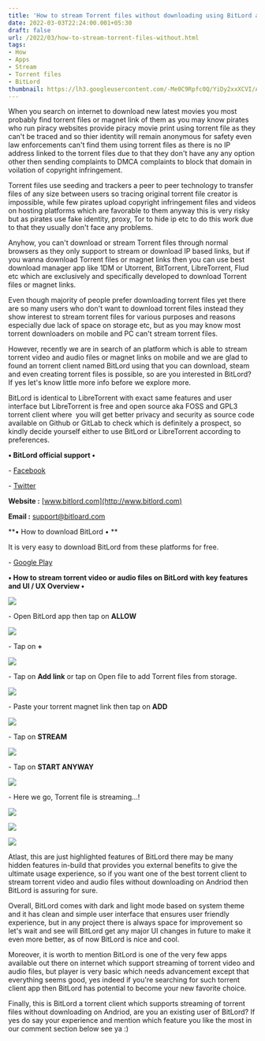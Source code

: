 ```yaml
---
title: 'How to stream Torrent files without downloading using BitLord app.'
date: 2022-03-03T22:24:00.001+05:30
draft: false
url: /2022/03/how-to-stream-torrent-files-without.html
tags: 
- How
- Apps
- Stream
- Torrent files
- BitLord
thumbnail: https://lh3.googleusercontent.com/-Me0C9Rpfc0Q/YiDy2xxXCVI/AAAAAAAAJco/leocX_MEeKUHpi3yzitww9_EBLFTpGqLACNcBGAsYHQ/s1600/1646326488732978-0.png
---
```


  

When you search on internet to download new latest movies you most probably find torrent files or magnet link of them as you may know pirates who run piracy websites provide piracy movie print using torrent file as they can't be traced and so thier identity will remain anonymous for safety even law enforcements can't find them using torrent files as there is no IP address linked to the torrent files due to that they don't have any any option other then sending complaints to DMCA complaints to block that domain in voilation of copyright infringement.

  

Torrent files use seeding and trackers a peer to peer technology to transfer files of any size between users so tracing original torrent file creator is impossible, while few pirates upload copyright infringement files and videos on hosting platforms which are favorable to them anyway this is very risky but as pirates use fake identity, proxy, Tor to hide ip etc to do this work due to that they usually don't face any problems.

  

Anyhow, you can't download or stream Torrent files through normal browsers as they only support to stream or download IP based links, but if you wanna download Torrent files or magnet links then you can use best download manager app like 1DM or Utorrent, BitTorrent, LibreTorrent, Flud etc which are exclusively and specifically developed to download Torrent files or magnet links.

  

Even though majority of people prefer downloading torrent files yet there are so many users who don't want to download torrent files instead they show interest to stream torrent files for various purposes and reasons especially due lack of space on storage etc, but as you may know most torrent downloaders on mobile and PC can't stream torrent files.

  

However, recently we are in search of an platform which is able to stream torrent video and audio files or magnet links on mobile and we are glad to found an torrent client named BitLord using that you can download, steam and even creating torrent files is possible, so are you interested in BitLord? If yes let's know little more info before we explore more.

  

BitLord is identical to LibreTorrent with exact same features and user interface but LibreTorrent is free and open source aka FOSS and GPL3 torrent client where  you will get better privacy and security as source code available on Github or GitLab to check which is definitely a prospect, so kindly decide yourself either to use BitLord or LibreTorrent according to preferences.

  

**• BitLord official support •**

\- [Facebook](https://www.facebook.com/BitLord)

\- [Twitter](https://twitter.com/bitlordapp)

**Website :** [www.bitlord.com](http://www.bitlord.com)

**Email :** [support@bitloard.com](mailto:support@bitloard.com)

  

**• How to download BitLord • **

It is very easy to download BitLord from these platforms for free.

  

\- [Google Play](https://play.google.com/store/apps/details?id=com.houseoflife.bitlord)

  

**• How to stream torrent video or audio files on BitLord with key features and UI / UX Overview •**

 **![](https://lh3.googleusercontent.com/-01ukWVYu3OU/YiDy2GTVo8I/AAAAAAAAJck/rxtiKCeZBcIeM77Xz8jLphBh7drDxeehQCNcBGAsYHQ/s1600/1646326484012236-1.png)** 

\- Open BitLord app then tap on **ALLOW**

 **![](https://lh3.googleusercontent.com/-RGkhAs-zYNw/YiDy05fDpAI/AAAAAAAAJcg/geK516jipXwmgPSIFKNXwXiFkBfCTMw5ACNcBGAsYHQ/s1600/1646326480193819-2.png)** 

\- Tap on **+**

 **![](https://lh3.googleusercontent.com/-OOn8SkiN458/YiDyz-fVcwI/AAAAAAAAJcc/ZhO57FFOVigvDTm-Z1N7MaO3sf1mBGI_ACNcBGAsYHQ/s1600/1646326476934309-3.png)** 

\- Tap on **Add link** or tap on Open file to add Torrent files from storage.

 **![](https://lh3.googleusercontent.com/-5Xlll-2g0nY/YiDyzCItWiI/AAAAAAAAJcY/RXJuJaWvd1cFhJBQvPkmK8A5uCZg6LmfQCNcBGAsYHQ/s1600/1646326473582586-4.png)** 

\- Paste your torrent magnet link then tap on **ADD**

 **![](https://lh3.googleusercontent.com/-FQVopii4jEs/YiDyyfAGIeI/AAAAAAAAJcU/meIqJy5MT_UAX2TtqOI8HfQRSN9ZS8GPACNcBGAsYHQ/s1600/1646326469910696-5.png)** 

\- Tap on **STREAM**

 **![](https://lh3.googleusercontent.com/-tRgLDEyEFkA/YiDyxU5s0SI/AAAAAAAAJcQ/3kh_2sWXhYQ0_2_v2T-qSx4jIClUZdhHQCNcBGAsYHQ/s1600/1646326465831473-6.png)** 

\- Tap on **START ANYWAY**

 **![](https://lh3.googleusercontent.com/-F5EC2HlKWn0/YiDywdWPjLI/AAAAAAAAJcM/z_COz--bXSYi6y6uLoVIf4gcgPM3stU5ACNcBGAsYHQ/s1600/1646326462300513-7.png)** 

\- Here we go, Torrent file is streaming...!

  

 ![](https://lh3.googleusercontent.com/-fpCf73m__5c/YiDyvUhQ7cI/AAAAAAAAJcI/aX1HgrOMuFgAVE6yuxUAtjlymQFLRMcowCNcBGAsYHQ/s1600/1646326458456445-8.png) 

  

 ![](https://lh3.googleusercontent.com/-akUKuePwkzE/YiDyuvTxzgI/AAAAAAAAJcE/8uVJfxMgqVwXZjtZ2Nt73MNrxU3olomWgCNcBGAsYHQ/s1600/1646326455076681-9.png) 

  

 ![](https://lh3.googleusercontent.com/-32dCSNlJAGM/YiDytjRNkII/AAAAAAAAJcA/jvyqp_MHXNoViMDcB57ppdJf2vBjxHGKQCNcBGAsYHQ/s1600/1646326451210618-10.png) 

  

Atlast, this are just highlighted features of BitLord there may be many hidden features in-build that provides you external benefits to give the ultimate usage experience, so if you want one of the best torrent client to stream torrent video and audio files without downloading on Andriod then BitLord is assuring for sure.

  

Overall, BitLord comes with dark and light mode based on system theme and it has clean and simple user interface that ensures user friendly experience, but in any project there is always space for improvement so let's wait and see will BitLord get any major UI changes in future to make it even more better, as of now BitLord is nice and cool.

  

Moreover, it is worth to mention BitLord is one of the very few apps available out there on internet which support streaming of torrent video and audio files, but player is very basic which needs advancement except that everything seems good, yes indeed if you're searching for such torrent client app then BitLord has potential to become your new favorite choice.

  

Finally, this is BitLord a torrent client which supports streaming of torrent files without downloading on Andriod, are you an existing user of BitLord? If yes do say your experience and mention which feature you like the most in our comment section below see ya :)